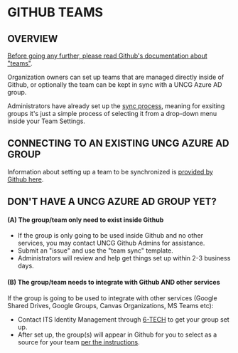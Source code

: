 # GITHUB TEAMS

## OVERVIEW

[Before going any further, please read Github's documentation about "teams"](https://docs.github.com/en/organizations/organizing-members-into-teams/about-teams).

Organization owners can set up teams that are managed directly inside of Github, or optionally the team can be kept in sync with a UNCG Azure AD group. 

Administrators have already set up the [sync process](https://docs.github.com/en/organizations/managing-saml-single-sign-on-for-your-organization/managing-team-synchronization-for-your-organization), meaning for exsiting groups it's just a simple process of selecting it from a drop-down menu inside your Team Settings.

## CONNECTING TO AN EXISTING UNCG AZURE AD GROUP

Information about setting up a team to be synchronized is [provided by Github here](https://docs.github.com/en/organizations/organizing-members-into-teams/synchronizing-a-team-with-an-identity-provider-group).

## DON'T HAVE A UNCG AZURE AD GROUP YET?

#### (A) The group/team only need to exist inside Github
- If the group is only going to be used inside Github and no other services, you may contact UNCG Github Admins for assistance. 
- Submit an "issue" and use the "team sync" template.
- Administrators will review and help get things set up within 2-3 business days.

#### (B) The group/team needs to integrate with Github AND other services
If the group is going to be used to integrate with other services (Google Shared Drives, Google Groups, Canvas Organizations, MS Teams etc):
 - Contact ITS Identity Management through [6-TECH](http://6tech.uncg.edu) to get your group set up. 
 - After set up, the group(s) will appear in Github for you to select as a source for your team [per the instructions](https://docs.github.com/en/organizations/organizing-members-into-teams/synchronizing-a-team-with-an-identity-provider-group).
